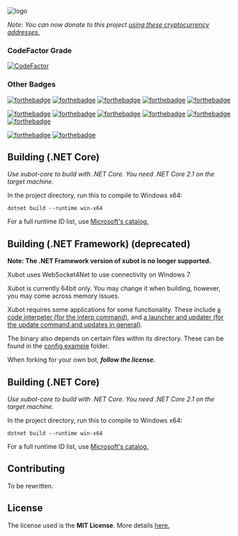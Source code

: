 ![logo](https://raw.githubusercontent.com/xubot-team/xubot/master/docs/xublogo.png)

*Note: You can now donate to this project [using these cryptocurrency addresses.](DONATE.md)*

### CodeFactor Grade
[![CodeFactor](https://www.codefactor.io/repository/github/xubot-team/xubot/badge)](https://www.codefactor.io/repository/github/xubot-team/xubot)

### Other Badges
[![forthebadge](https://forthebadge.com/images/badges/made-with-c-sharp.svg)](https://forthebadge.com)
[![forthebadge](https://forthebadge.com/images/badges/made-with-crayons.svg)](https://forthebadge.com)
[![forthebadge](https://forthebadge.com/images/badges/built-by-developers.svg)](https://forthebadge.com)
[![forthebadge](https://forthebadge.com/images/badges/built-by-codebabes.svg)](https://forthebadge.com)
[![forthebadge](https://forthebadge.com/images/badges/powered-by-electricity.svg)](https://forthebadge.com)

[![forthebadge](https://forthebadge.com/images/badges/uses-badges.svg)](https://forthebadge.com)
[![forthebadge](https://forthebadge.com/images/badges/reading-6th-grade-level.svg)](https://forthebadge.com)
[![forthebadge](https://forthebadge.com/images/badges/no-ragrets.svg)](https://forthebadge.com) 
[![forthebadge](https://forthebadge.com/images/badges/gluten-free.svg)](https://forthebadge.com) 
[![forthebadge](https://forthebadge.com/images/badges/does-not-contain-treenuts.svg)](https://forthebadge.com)
[![forthebadge](https://forthebadge.com/images/badges/60-percent-of-the-time-works-every-time.svg)](https://forthebadge.com)

[![forthebadge](https://forthebadge.com/images/badges/fuck-it-ship-it.svg)](https://forthebadge.com)
[![forthebadge](https://forthebadge.com/images/badges/you-didnt-ask-for-this.svg)](https://forthebadge.com)


## Building (.NET Core)
*Use xubot-core to build with .NET Core. You need .NET Core 2.1 on the target machine.*

In the project directory, run this to compile to Windows x64:
```
dotnet build --runtime win-x64
```

For a full runtime ID list, use [Microsoft's catalog.](https://docs.microsoft.com/en-us/dotnet/core/rid-catalog)

## Building (.NET Framework) (deprecated)
**Note: The .NET Framework version of xubot is no longer supported.**

Xubot uses WebSocket4Net to use connectivity on Windows 7.

Xubot is currently 64bit only. You may change it when building, however, you may come across memory issues.

Xubot requires some applications for some functionality. These include [a code interpeter (for the interp command)](xubot-code-compiler), and [a launcher and updater (for the update command and updates in general)](xubot-launcher).

The binary also depends on certain files within its directory. These can be found in the [config example](config-example) folder.

When forking for your own bot, ***follow the license.***

## Building (.NET Core)
*Use xubot-core to build with .NET Core. You need .NET Core 2.1 on the target machine.*

In the project directory, run this to compile to Windows x64:
```
dotnet build --runtime win-x64
```

For a full runtime ID list, use [Microsoft's catalog.](https://docs.microsoft.com/en-us/dotnet/core/rid-catalog)

## Contributing
To be rewritten.

## License
The license used is the **MIT License**. More details [here.](LICENSE)

